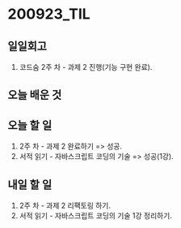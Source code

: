 # 200923_TIL

## 일일회고

1. 코드숨 2주 차 - 과제 2 진행(기능 구현 완료).

## 오늘 배운 것

## 오늘 할 일

1. 2주 차 - 과제 2 완료하기 => 성공.
2. 서적 읽기 - 자바스크립트 코딩의 기술 => 성공(1강).

## 내일 할 일

1. 2주 차 - 과제 2 리팩토링 하기.
2. 서적 읽기 - 자바스크립트 코딩의 기술 1강 정리하기.
